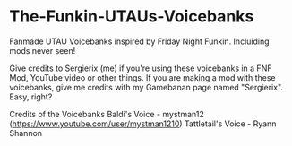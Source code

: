 # The-Funkin-UTAUs-Voicebanks
Fanmade UTAU Voicebanks inspired by Friday Night Funkin. Incluiding mods never seen!

Give credits to Sergierix (me) if you're using these voicebanks in a FNF Mod, YouTube video or other things. If you are making a mod with these voicebanks, give me credits with my Gamebanan page
named "Sergierix". Easy, right?

Credits of the Voicebanks
Baldi's Voice - mystman12 (https://www.youtube.com/user/mystman1210)
Tattletail's Voice - Ryann Shannon
